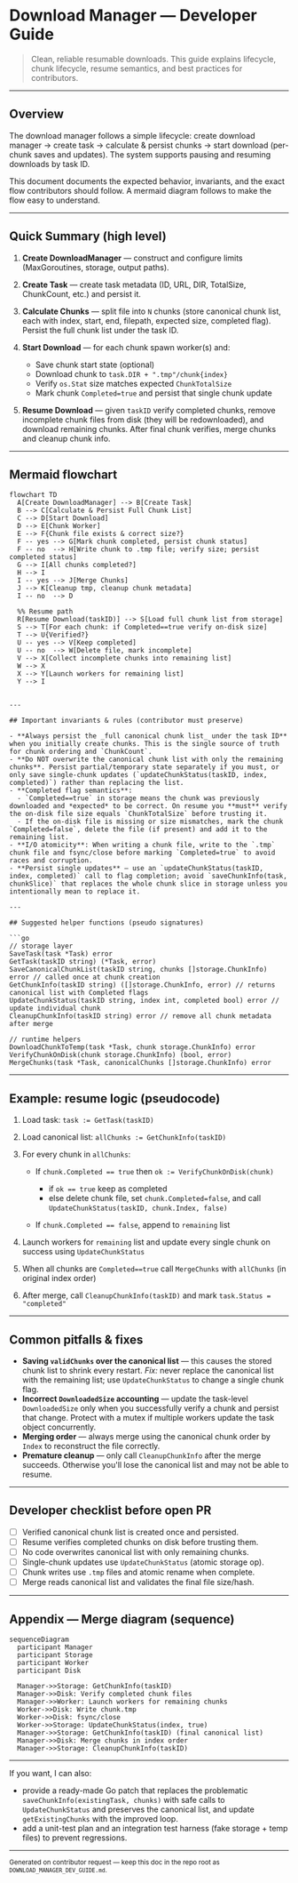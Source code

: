 # Download Manager — Developer Guide

> Clean, reliable resumable downloads. This guide explains lifecycle, chunk lifecycle, resume semantics, and best practices for contributors.

---

## Overview

The download manager follows a simple lifecycle: create download manager → create task → calculate & persist chunks → start download (per-chunk saves and updates). The system supports pausing and resuming downloads by task ID.

This document documents the expected behavior, invariants, and the exact flow contributors should follow. A mermaid diagram follows to make the flow easy to understand.

---

## Quick Summary (high level)

1. **Create DownloadManager** — construct and configure limits (MaxGoroutines, storage, output paths).
2. **Create Task** — create task metadata (ID, URL, DIR, TotalSize, ChunkCount, etc.) and persist it.
3. **Calculate Chunks** — split file into `N` chunks (store canonical chunk list, each with index, start, end, filepath, expected size, completed flag). Persist the full chunk list under the task ID.
4. **Start Download** — for each chunk spawn worker(s) and:

   * Save chunk start state (optional)
   * Download chunk to `task.DIR + ".tmp"/chunk{index}`
   * Verify `os.Stat` size matches expected `ChunkTotalSize`
   * Mark chunk `Completed=true` and persist that single chunk update
5. **Resume Download** — given `taskID` verify completed chunks, remove incomplete chunk files from disk (they will be redownloaded), and download remaining chunks. After final chunk verifies, merge chunks and cleanup chunk info.

---

## Mermaid flowchart

```mermaid
flowchart TD
  A[Create DownloadManager] --> B[Create Task]
  B --> C[Calculate & Persist Full Chunk List]
  C --> D[Start Download]
  D --> E[Chunk Worker]
  E --> F{Chunk file exists & correct size?}
  F -- yes --> G[Mark chunk completed, persist chunk status]
  F -- no  --> H[Write chunk to .tmp file; verify size; persist completed status]
  G --> I[All chunks completed?]
  H --> I
  I -- yes --> J[Merge Chunks]
  J --> K[Cleanup tmp, cleanup chunk metadata]
  I -- no  --> D

  %% Resume path
  R[Resume Download(taskID)] --> S[Load full chunk list from storage]
  S --> T[For each chunk: if Completed==true verify on-disk size]
  T --> U{Verified?}
  U -- yes --> V[Keep completed]
  U -- no  --> W[Delete file, mark incomplete]
  V --> X[Collect incomplete chunks into remaining list]
  W --> X
  X --> Y[Launch workers for remaining list]
  Y --> I
```

````

---

## Important invariants & rules (contributor must preserve)

- **Always persist the _full canonical chunk list_ under the task ID** when you initially create chunks. This is the single source of truth for chunk ordering and `ChunkCount`.
- **Do NOT overwrite the canonical chunk list with only the remaining chunks**. Persist partial/temporary state separately if you must, or only save single-chunk updates (`updateChunkStatus(taskID, index, completed)`) rather than replacing the list.
- **Completed flag semantics**:
  - `Completed==true` in storage means the chunk was previously downloaded and *expected* to be correct. On resume you **must** verify the on-disk file size equals `ChunkTotalSize` before trusting it.
  - If the on-disk file is missing or size mismatches, mark the chunk `Completed=false`, delete the file (if present) and add it to the remaining list.
- **I/O atomicity**: When writing a chunk file, write to the `.tmp` chunk file and fsync/close before marking `Completed=true` to avoid races and corruption.
- **Persist single updates** — use an `updateChunkStatus(taskID, index, completed)` call to flag completion; avoid `saveChunkInfo(task, chunkSlice)` that replaces the whole chunk slice in storage unless you intentionally mean to replace it.

---

## Suggested helper functions (pseudo signatures)

```go
// storage layer
SaveTask(task *Task) error
GetTask(taskID string) (*Task, error)
SaveCanonicalChunkList(taskID string, chunks []storage.ChunkInfo) error // called once at chunk creation
GetChunkInfo(taskID string) ([]storage.ChunkInfo, error) // returns canonical list with Completed flags
UpdateChunkStatus(taskID string, index int, completed bool) error // update individual chunk
CleanupChunkInfo(taskID string) error // remove all chunk metadata after merge

// runtime helpers
DownloadChunkToTemp(task *Task, chunk storage.ChunkInfo) error
VerifyChunkOnDisk(chunk storage.ChunkInfo) (bool, error)
MergeChunks(task *Task, canonicalChunks []storage.ChunkInfo) error
````

---

## Example: resume logic (pseudocode)

1. Load task: `task := GetTask(taskID)`
2. Load canonical list: `allChunks := GetChunkInfo(taskID)`
3. For every chunk in `allChunks`:

   * If `chunk.Completed == true` then `ok := VerifyChunkOnDisk(chunk)`

     * if `ok == true` keep as completed
     * else delete chunk file, set `chunk.Completed=false`, and call `UpdateChunkStatus(taskID, chunk.Index, false)`
   * If `chunk.Completed == false`, append to `remaining` list
4. Launch workers for `remaining` list and update every single chunk on success using `UpdateChunkStatus`
5. When all chunks are `Completed==true` call `MergeChunks` with `allChunks` (in original index order)
6. After merge, call `CleanupChunkInfo(taskID)` and mark `task.Status = "completed"`

---

## Common pitfalls & fixes

* **Saving `validChunks` over the canonical list** — this causes the stored chunk list to shrink every restart. *Fix:* never replace the canonical list with the remaining list; use `UpdateChunkStatus` to change a single chunk flag.
* **Incorrect `DownloadedSize` accounting** — update the task-level `DownloadedSize` only when you successfully verify a chunk and persist that change. Protect with a mutex if multiple workers update the task object concurrently.
* **Merging order** — always merge using the canonical chunk order by `Index` to reconstruct the file correctly.
* **Premature cleanup** — only call `CleanupChunkInfo` after the merge succeeds. Otherwise you'll lose the canonical list and may not be able to resume.

---

## Developer checklist before open PR

* [ ] Verified canonical chunk list is created once and persisted.
* [ ] Resume verifies completed chunks on disk before trusting them.
* [ ] No code overwrites canonical list with only remaining chunks.
* [ ] Single-chunk updates use `UpdateChunkStatus` (atomic storage op).
* [ ] Chunk writes use `.tmp` files and atomic rename when complete.
* [ ] Merge reads canonical list and validates the final file size/hash.

---

## Appendix — Merge diagram (sequence)

```mermaid
sequenceDiagram
  participant Manager
  participant Storage
  participant Worker
  participant Disk

  Manager->>Storage: GetChunkInfo(taskID)
  Manager->>Disk: Verify completed chunk files
  Manager->>Worker: Launch workers for remaining chunks
  Worker->>Disk: Write chunk.tmp
  Worker->>Disk: fsync/close
  Worker->>Storage: UpdateChunkStatus(index, true)
  Manager->>Storage: GetChunkInfo(taskID) (final canonical list)
  Manager->>Disk: Merge chunks in index order
  Manager->>Storage: CleanupChunkInfo(taskID)
```

---

If you want, I can also:

* provide a ready-made Go patch that replaces the problematic `saveChunkInfo(existingTask, chunks)` with safe calls to `UpdateChunkStatus` and preserves the canonical list, and update `getExistingChunks` with the improved loop.
* add a unit-test plan and an integration test harness (fake storage + temp files) to prevent regressions.

---

<small>Generated on contributor request — keep this doc in the repo root as `DOWNLOAD_MANAGER_DEV_GUIDE.md`.</small>
